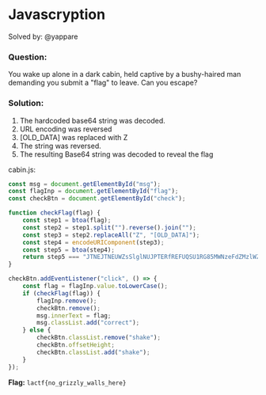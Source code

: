 # Javascryption

Solved by: @yappare
### Question: 
You wake up alone in a dark cabin, held captive by a bushy-haired man demanding you submit a "flag" to leave. Can you escape?
### Solution:
1. The hardcoded base64 string was decoded.
2. URL encoding was reversed
3. \[OLD_DATA] was replaced with Z
4. The string was reversed.
5. The resulting Base64 string was decoded to reveal the flag

cabin.js:
```js
const msg = document.getElementById("msg");
const flagInp = document.getElementById("flag");
const checkBtn = document.getElementById("check");

function checkFlag(flag) {
    const step1 = btoa(flag);
    const step2 = step1.split("").reverse().join("");
    const step3 = step2.replaceAll("Z", "[OLD_DATA]");
    const step4 = encodeURIComponent(step3);
    const step5 = btoa(step4);
    return step5 === "JTNEJTNEUWZsSlglNUJPTERfREFUQSU1RG85MWNzeFdZMzlWZXNwbmVwSjMlNUJPTERfREFUQSU1RGY5bWI3JTVCT0xEX0RBVEElNURHZGpGR2I=";
}

checkBtn.addEventListener("click", () => {
    const flag = flagInp.value.toLowerCase();
    if (checkFlag(flag)) {
        flagInp.remove();
        checkBtn.remove();
        msg.innerText = flag;
        msg.classList.add("correct");
    } else {
        checkBtn.classList.remove("shake");
        checkBtn.offsetHeight;
        checkBtn.classList.add("shake");
    }
});
```

**Flag:** `lactf{no_grizzly_walls_here}`
